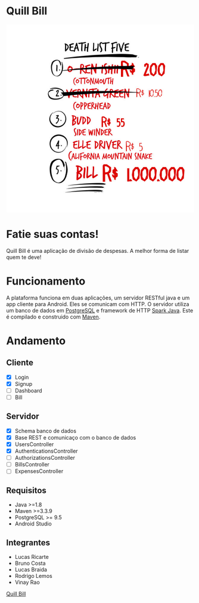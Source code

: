 # Quill Bill
![list](.readme_files/list.jpg)
# Fatie suas contas!
Quill Bill é uma aplicação de divisão de despesas. A melhor forma de listar quem te deve!

# Funcionamento
A plataforma funciona em duas aplicações, um servidor RESTful java e um app cliente para Android. Eles se comunicam com HTTP.
O servidor utiliza um banco de dados em [PostgreSQL](https://www.postgresql.org/) e framework de HTTP [Spark Java](http://sparkjava.com/). Este é compilado e construido com [Maven](https://maven.apache.org/).

# Andamento
## Cliente
- [x] Login
- [x] Signup
- [ ] Dashboard
- [ ] Bill

## Servidor
- [x] Schema banco de dados
- [x] Base REST e comunicaço com o banco de dados
- [x] UsersController
- [x] AuthenticationsController
- [ ] AuthorizationsController
- [ ] BillsController
- [ ] ExpensesController

## Requisitos
 - Java >=1.8
 - Maven >=3.3.9
 - PostgreSQL >= 9.5
 - Android Studio

## Integrantes
 - Lucas Ricarte
 - Bruno Costa
 - Lucas Braida
 - Rodrigo Lemos
 - Vinay Rao

[Quill Bill](https://github.com/lucasrrt/Quill-Bill)
